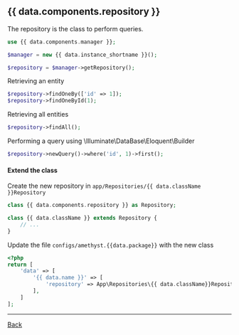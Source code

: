 ## {{ data.components.repository }}

The repository is the class to perform queries.

```php
use {{ data.components.manager }};

$manager = new {{ data.instance_shortname }}();

$repository = $manager->getRepository();

```

Retrieving an entity

```php
$repository->findOneBy(['id' => 1]);
$repository->findOneById(1);

```

Retrieving all entities

```php
$repository->findAll();
```

Performing a query using \Illuminate\DataBase\Eloquent\Builder

```php
$repository->newQuery()->where('id', 1)->first();

```

#### Extend the class

Create the new repository in `app/Repositories/{{ data.className }}Repository`
```php
class {{ data.components.repository }} as Repository;

class {{ data.className }} extends Repository {
	// ...
}
```
Update the file `configs/amethyst.{{data.package}}` with the new class
```php
<?php
return [
    'data' => [
        '{{ data.name }}' => [
            'repository' => App\Repositories\{{ data.className}}Repository::class,
        ],
    ]
];
```

---
[Back](index.md)